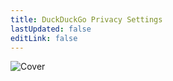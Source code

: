 ```yaml
---
title: DuckDuckGo Privacy Settings
lastUpdated: false
editLink: false
---
```


![Cover](/assets/covers/duckduckgo.png)

<script setup>
    import Card from '../../../../.vitepress/theme/components/card.vue'
    import Grid from '../../../../.vitepress/theme/components/card-grid.vue'
</script>

<br>
<Grid class="sm:grid-cols-3">
    <Card title="Desktop Settings" href="/privacy-settings/software/browsers/duckduckgo/desktop"/>
    <Card title="Mobile Settings" href="/privacy-settings/software/browsers/duckduckgo/mobile"/>
    <Card title="Extensions" href="/recommendations/internet-browsing/browser-extensions"/>
</Grid>